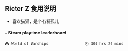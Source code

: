 ## Ricter Z 食用说明
- 喜欢猫猫，是个冇猫孤儿

<!-- steam-box start -->
#### - Steam playtime leaderboard
```text
🎮 World of Warships                 🕘 304 hrs 20 mins
```
<!-- Powered by https://github.com/YouEclipse/steam-box . -->
<!-- steam-box end -->
